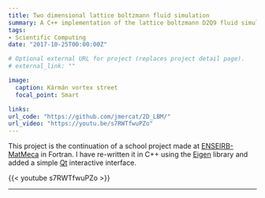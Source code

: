 ```yaml
---
title: Two dimensional lattice boltzmann fluid simulation
summary: A C++ implementation of the lattice boltzmann D2Q9 fluid simulation with immersed boundaries.
tags:
- Scientific Computing
date: "2017-10-25T00:00:00Z"

# Optional external URL for project (replaces project detail page).
# external_link: ""

image:
  caption: Kármán vortex street
  focal_point: Smart

links:
url_code: "https://github.com/jmercat/2D_LBM/"
url_video: "https://youtu.be/s7RWTfwuPZo"
---
```



This project is the continuation of a school project made at [ENSEIRB-MatMeca](https://enseirb-matmeca.bordeaux-inp.fr) in Fortran. I have re-written it in C++ using the [Eigen](https://eigen.tuxfamily.org/index.php?title=Main_Page) library and added a simple [Qt](https://www.qt.io/) interactive interface.

{{< youtube s7RWTfwuPZo >}}

---


<html lang="en">
  <head>
    <title>WebGL Demo</title>
    <meta charset="utf-8">
    <link rel="stylesheet" href="./webgl.css" type="text/css">
  </head>

  <body>
    <canvas id="glcanvas" width="640" height="480"></canvas>
  </body>

  <script>
    main();

    //
    // Start here
    //
    function main() {
      const canvas = document.querySelector('#glcanvas');
      // Initialize the GL context
      const gl = canvas.getContext('webgl');

      // If we don't have a GL context, give up now
      // Only continue if WebGL is available and working

      if (!gl) {
        alert('Unable to initialize WebGL. Your browser or machine may not support it.');
        return;
      }

      // Set clear color to black, fully opaque
      gl.clearColor(0.0, 0.0, 0.0, 1.0);
      // Clear the color buffer with specified clear color
      gl.clear(gl.COLOR_BUFFER_BIT);
    }
  </script>
</html>
